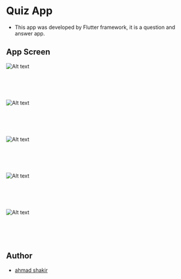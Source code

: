 # Quiz App

 * This app was developed by Flutter framework, it is a question and answer app.

## App Screen

  ![Alt text](assets/first.PNG)<br /><br /><br /><br /><br />


  ![Alt text](assets/second.PNG)<br /><br /><br /><br /><br />


  ![Alt text](assets/third.PNG)<br /><br /><br /><br /><br />


  ![Alt text](assets/fourth.PNG)<br /><br /><br /><br /><br />


  ![Alt text](assets/fifth.PNG)<br /><br /><br /><br /><br />
  

## Author
 
 * [ahmad shakir](https://github.com/ahmadshakir21 "ahmad shakir")